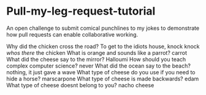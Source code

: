 # Pull-my-leg-request-tutorial
An open challenge to submit comical punchlines to my jokes to demonstrate how pull requests can enable collaborative working.

Why did the chicken cross the road?
To get to the idiots house, knock knock *whos there* the chicken
What is orange and sounds like a parrot?
carrot
What did the cheese say to the mirror?
Halloumi
How should you teach complex computer science?
never
What did the ocean say to the beach?
nothing, it just gave a wave
What type of cheese do you use if you need to hide a horse?
marscarpone
What type of cheese is made backwards?
edam
What type of cheese doesnt belong to you?
nacho cheese
